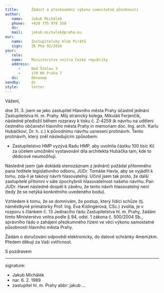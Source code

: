 ```yaml
---
title:      Žádost o přezkoumání výkonu samostatné působnosti
author:
   name:    Jakub Michálek
   phone:   +420 775 978 550
   ds:      
   mail:    jakub.michalek@praha.eu
our:
   name:    Zastupitelský klub Pirátů
   sign:    ZK Pha 92/2016
your:
   role:    
   name:    Ministerstvo vnitra České republiky
   address:
      -     Nad Štolou 3
      -     170 00 Praha 7
   ds:      6bnaawp
sendby:     ds
style:      letter
---
```


Vážení,

dne 31. 3. jsem se jako zastupitel Hlavního města Prahy účastnil jednání Zastupitelstva hl. m. Prahy. Můj stranický kolega, Mikuláš Ferjenčík, následně předložil během rozpravy k tisku č. Z-4259 (k návrhu na udělení čestného občanství hlavního města Prahy in memoriam doc. Ing. arch. Karlu Hubáčkovi, Dr. h. c.) k původnímu návrhu usnesení protinávrh. Tento protinávrh, který zněl následujícím způsobem:

* Zastupitelstvo HMP vyzývá Radu HMP, aby uvolnila částku 100 tisíc Kč za účelem umožnění vystavování díla architekta Hubáčka tam, kde to dědicové neumožňují.

Následně jsem (jak dokládá stenozáznam z jednání) požádal přítomného pana ředitele legislativního odboru, JUDr. Tomáše Havla, aby se vyjádřil k tomu, zda-li je takový návrh hlasovatelný. Učinil jsem tak proto, že další zastupitelé přítomní v sále zpochybnili hlasovatelnost našeho návrhu. Pan JUDr. Havel následně dospěl k závěru, že tento návrh hlasovatelný není (tedy že se netýká konkrétního uvedeného bodu). 

Vzhledem k tomu, že se domnívám, že postup, který řídící schůze (tj. náměstkyně primátorky Prof. Ing. Eva Kislingerová, CSc.) zvolila, je v rozporu s článkem č. 13 Jednacího řádu Zastupitelstva hl. m. Prahy, žádám tímto Ministerstvo vnitra podle § 94, odst. 1 zákona č. 500/2004 Sb., správního řádu o zahájení přezkumného řízení ve věci výkonu samostatné působnosti hlavního města Prahy. 

Žádám o doručování odpovědi elektronicky, do datové schránky 4memzkm. Předem děkuji za Vaši vstřícnost. 

S pozdravem

---
signature: 
  - Jakub Michálek
  - nar. 6. 2. 1989
  - zastupitel hl. m. Prahy
abbr:       jakub
...

